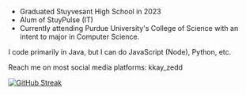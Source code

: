 - Graduated Stuyvesant High School in 2023
- Alum of StuyPulse (IT)
- Currently attending Purdue University's College of Science with an intent to major in Computer Science.

I code primarily in Java, but I can do JavaScript (Node), Python, etc.

Reach me on most social media platforms: kkay_zedd

[![GitHub Streak](http://github-readme-streak-stats.herokuapp.com?user=kayzao&date_format=M%20j%5B%2C%20Y%5D)](https://git.io/streak-stats)


<!---
t1rbr/t1rbr is a ✨ special ✨ repository because its `README.md` (this file) appears on your GitHub profile.
You can click the Preview link to take a look at your changes.
--->
